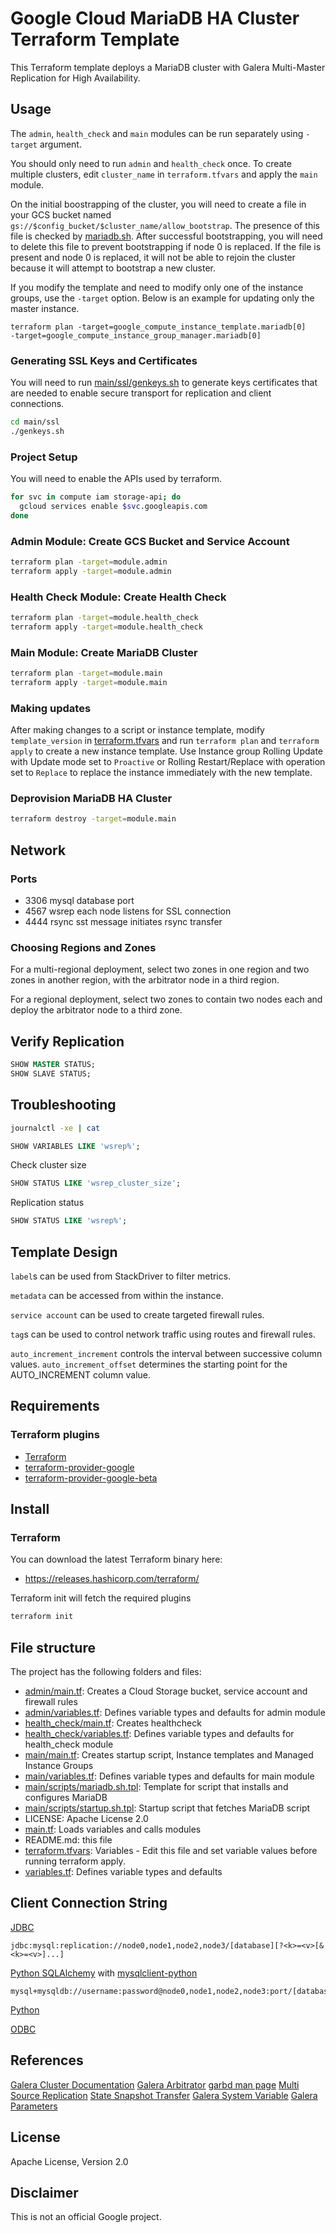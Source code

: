 # Google Cloud MariaDB HA Cluster Terraform Template

This Terraform template deploys a MariaDB cluster with Galera Multi-Master Replication for High Availability.


## Usage

The `admin`, `health_check` and `main` modules can be run separately using `-target` argument.

You should only need to run `admin` and `health_check` once.
To create multiple clusters, edit `cluster_name` in `terraform.tfvars` and apply the `main` module.

On the initial boostrapping of the cluster, you will need to create a file in your GCS bucket named `gs://$config_bucket/$cluster_name/allow_bootstrap`. The presence of this file is checked by [mariadb.sh](main/scripts/mariadb.sh.tpl). After successful bootstrapping, you will need to delete this file to prevent bootstrapping if node 0 is replaced. If the file is present and node 0 is replaced, it will not be able to rejoin the cluster because it will attempt to bootstrap a new cluster.

If you modify the template and need to modify only one of the instance groups, use the `-target` option. Below is an example for updating only the master instance.

```
terraform plan -target=google_compute_instance_template.mariadb[0]
-target=google_compute_instance_group_manager.mariadb[0]
```


### Generating SSL Keys and Certificates

You will need to run [main/ssl/genkeys.sh](main/ssl/genkeys.sh) to generate keys certificates that are needed to enable secure transport for replication and client connections.

```sh
cd main/ssl
./genkeys.sh
```

### Project Setup

You will need to enable the APIs used by terraform.

```sh
for svc in compute iam storage-api; do
  gcloud services enable $svc.googleapis.com
done
```

### Admin Module: Create GCS Bucket and Service Account

```sh
terraform plan -target=module.admin
terraform apply -target=module.admin
```


### Health Check Module: Create Health Check 

```sh
terraform plan -target=module.health_check
terraform apply -target=module.health_check
```

### Main Module: Create MariaDB Cluster

```sh
terraform plan -target=module.main
terraform apply -target=module.main
```

### Making updates

After making changes to a script or instance template, modify `template_version` in [terraform.tfvars](terraform.tfvars) and run `terraform plan` and `terraform apply` to create a new instance template. Use Instance group Rolling Update with Update mode set to `Proactive` or Rolling Restart/Replace with operation set to `Replace` to replace the instance immediately with the new template.

### Deprovision MariaDB HA Cluster

```sh
terraform destroy -target=module.main
```

## Network

### Ports

- 3306 mysql database port
- 4567 wsrep each node listens for SSL connection
- 4444 rsync sst message initiates rsync transfer

### Choosing Regions and Zones

For a multi-regional deployment, select two zones in one region and two zones in another region, with the arbitrator node in a third region.

For a regional deployment, select two zones to contain two nodes each and deploy the arbitrator node to a third zone.


## Verify Replication

```sql
SHOW MASTER STATUS;
SHOW SLAVE STATUS;
```

## Troubleshooting

```sh
journalctl -xe | cat
```

```sql
SHOW VARIABLES LIKE 'wsrep%';
```

Check cluster size 

```sql
SHOW STATUS LIKE 'wsrep_cluster_size';
```

Replication status

```sql
SHOW STATUS LIKE 'wsrep%';
```


## Template Design

`label`s can be used from StackDriver to filter metrics.

`metadata` can be accessed from within the instance.

`service account` can be used to create targeted firewall rules.

`tag`s can be used to control network traffic using routes and firewall rules.

`auto_increment_increment` controls the interval between successive column values.
`auto_increment_offset` determines the starting point for the AUTO_INCREMENT column value.





## Requirements

### Terraform plugins

- [Terraform](https://www.terraform.io/downloads.html)
- [terraform-provider-google](https://github.com/terraform-providers/terraform-provider-google)
- [terraform-provider-google-beta](https://github.com/terraform-providers/terraform-provider-google-beta)


## Install

### Terraform

You can download the latest Terraform binary here:
- https://releases.hashicorp.com/terraform/

Terraform init will fetch the required plugins
```sh
terraform init
```


## File structure

The project has the following folders and files:

- [admin/main.tf](admin/main.tf): Creates a Cloud Storage bucket, service account and firewall rules
- [admin/variables.tf](admin/variables.tf): Defines variable types and defaults for admin module
- [health_check/main.tf](health_check/main.tf): Creates healthcheck
- [health_check/variables.tf](health_check/variables.tf): Defines variable types and defaults for health_check module
- [main/main.tf](main/main.tf): Creates startup script, Instance templates and Managed Instance Groups
- [main/variables.tf](main/variables.tf): Defines variable types and defaults for main module
- [main/scripts/mariadb.sh.tpl](main/scripts/mariadb.sh.tpl): Template for script that installs and configures MariaDB
- [main/scripts/startup.sh.tpl](main/scripts/startup.sh.tpl): Startup script that fetches MariaDB script
- LICENSE: Apache License 2.0
- [main.tf](main.tf): Loads variables and calls modules
- README.md: this file
- [terraform.tfvars](terraform.tfvars): Variables - Edit this file and set variable values before running terraform apply.
- [variables.tf](variables.tf): Defines variable types and defaults


## Client Connection String

[JDBC](https://mariadb.com/kb/en/library/failover-and-high-availability-with-mariadb-connector-j/)

```
jdbc:mysql:replication://node0,node1,node2,node3/[database][?<k>=<v>[&<k>=<v>]...]
```

[Python SQLAlchemy](https://docs.sqlalchemy.org/en/latest/dialects/mysql.html) with [mysqlclient-python](https://github.com/PyMySQL/mysqlclient-python)

```
mysql+mysqldb://username:password@node0,node1,node2,node3:port/[database]
```

[Python](https://dev.mysql.com/doc/connector-python/en/connector-python-connectargs.html)



[ODBC](https://mariadb.com/kb/en/library/about-mariadb-connector-odbc/)

## References

[Galera Cluster Documentation](http://galeracluster.com/documentation-webpages/)
[Galera Arbitrator](http://galeracluster.com/documentation-webpages/arbitrator.html)
[garbd man page](https://manpages.debian.org/stretch/galera-arbitrator-3/garbd.8.en.html)
[Multi Source Replication](https://mariadb.com/kb/en/library/multi-source-replication/)
[State Snapshot Transfer](https://mariadb.com/kb/en/library/introduction-to-state-snapshot-transfers-ssts/)
[Galera System Variable](https://mariadb.com/kb/en/library/galera-cluster-system-variables/)
[Galera Parameters](http://galeracluster.com/documentation-webpages/galeraparameters.html)

## License

Apache License, Version 2.0

## Disclaimer

This is not an official Google project.

